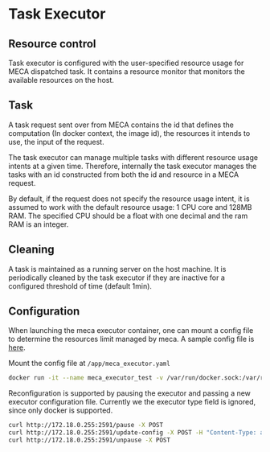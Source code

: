 # Task Executor

## Resource control

Task executor is configured with the user-specified resource usage for MECA dispatched task. It contains a resource monitor that monitors the available resources on the host.

## Task

A task request sent over from MECA contains the id that defines the computation (In docker context, the image id), the resources it intends to use, the input of the request.

The task executor can manage multiple tasks with different resource usage intents at a given time. Therefore, internally the task executor manages the tasks with an id constructed from both the id and resource in a MECA request.

By default, if the request does not specify the resource usage intent, it is assumed to work with the default resource usage: 1 CPU core and 128MB RAM. The specified CPU should be a float with one decimal and the ram RAM is an integer.

## Cleaning

A task is maintained as a running server on the host machine. It is periodically cleaned by the task executor if they are inactive for a configured threshold of time (default 1min).

## Configuration

When launching the meca executor container, one can mount a config file to determine the resources limit managed by meca. A sample config file is [here](https://github.com/sbip-sg/meca_desktop/tree/main/task_executor/conf/meca_docker.yaml).

Mount the config file at `/app/meca_executor.yaml`

```sh
docker run -it --name meca_executor_test -v /var/run/docker.sock:/var/run/docker.sock -v <your-config-file>:/app/meca_executor.yaml --net=meca --ip=172.18.0.255 meca-executor:latest
```

Reconfiguration is supported by pausing the executor and passing a new executor configuration file. Currently we the executor type field is ignored, since only docker is supported.

```sh
curl http://172.18.0.255:2591/pause -X POST
curl http://172.18.0.255:2591/update-config -X POST -H "Content-Type: application/json" -d '{"timeout": 2, "cpu":2, "mem":4096, "microVM_runtime":"kata"}'
curl http://172.18.0.255:2591/unpause -X POST
```
